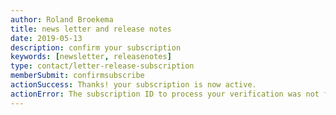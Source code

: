 ```yaml
---
author: Roland Broekema
title: news letter and release notes
date: 2019-05-13
description: confirm your subscription
keywords: [newsletter, releasenotes]
type: contact/letter-release-subscription
memberSubmit: confirmsubscribe
actionSuccess: Thanks! your subscription is now active.
actionError: The subscription ID to process your verification was not found.
---
```



